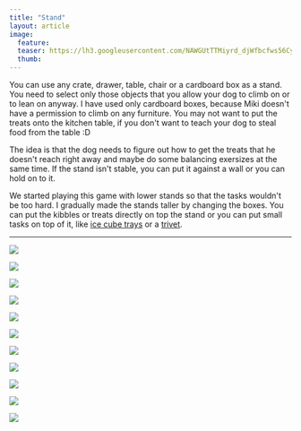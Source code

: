 ```yaml
---
title: "Stand"
layout: article
image:
  feature:
  teaser: https://lh3.googleusercontent.com/NAWGUtTTMiyrd_djWfbcfws56CyqpL-774PlpNhOVolhpkwiwwFWoOXJPBo3mL5pCF9QdwkLv9m1bwdJgOCQqhQCDGYfMi4C_GB2w5Qf8CozQoaDq5NoJDTxdvX5K_gxPWVaw7upHCBuiEQzi-jh6yjxEOEkosoDJBmdhTyLak_3Pv6PWX_NXs1_2XTVF3Evucoyc90PeHPsp-aTeuF0kgKqfEMgHTlHFzo5b5ljHudTeWLPVk4DJh9fFZF4D3puxv0zXwiq9aGh7HEguI0ft0KMNvFLFxV14SvUo1QcKLSuzoIR4mdWCK1iMXspCnY-NctKJ5896onkbfSq1mnaNDETj65akJm9fZvHK-7UxD_giq6SWoy6nHqH2tZD4ngwAzdhcSLdLLFnxb7fHeUriJIn6eZ2PtxtovgoWJS-BGKc9uPzPRIJHaJ9IVfVmLtnz2lvzTnAAyYPhT_DLP1TpChGTasiBc6JFWDqH5TsmhxGlPCBNfXuTSHH6Uc0ET-TclDhU2csTow3fzHUyqnuN2dprVgevR_8SrlZwam38fQ=w245
  thumb:
---
```


You can use any crate, drawer, table, chair or a cardboard box as a stand. You need to select only those objects that you allow your dog to climb on or to lean on anyway. I have used only cardboard boxes, because Miki doesn't have a permission to climb on any furniture. You may not want to put the treats onto the kitchen table, if you don't want to teach your dog to steal food from the table :D

The idea is that the dog needs to figure out how to get the treats that he doesn't reach right away and maybe do some balancing exersizes at the same time. If the stand isn't stable, you can put it against a wall or you can hold on to it.

We started playing this game with lower stands so that the tasks wouldn't be too hard. I gradually made the stands taller by changing the boxes. You can put the kibbles or treats directly on top the stand or you can put small tasks on top of it, like [ice cube trays](http://minimuutti.com/en/activation/ice-cube-trays/) or a [trivet](http://minimuutti.com/en/activation/trivet/).

---

[![](https://lh3.googleusercontent.com/GpFGy4mBJUdWdbYCAW5gxO35dDAX4nkCyMgyzhcXB48tpSrZmBdLrf1KXgs9sK0NTkDtK1MFmXRHxGfQkxnZzyCEeeEOB2wunwe1NmMP7Zago66ARcK9OeY_rchkbEB8QYAPC6B-hWCG7_lGlK3ESywwnwG4u2GTFBsN5ah_trx9yy5gJukpuA2gU65LkmZjptKxsLmXtH0TNG_KcrUi5T6p3QOKfCP1YJwMAMzq4Z7irxacwpVbTYqVuPibgs5RVoHz18JqlIlqPH8G8nTTaEos3MC5A8fN_hHtrkWqU78j-BOG44Jwk1cZMMyhcango619JJhRGLUIhaT23SR0EXKfcHVM_-MhO4fecU3bjhy5qYLZD05XfZOWLMH-_X3zDh8USYwLx_pYjiZxRgLPfEnlMy9zBRma42fN4djtKh_16MwvuIdZ-qTv36Yeaxosdx_IqFgjtw3O0AePpY8Wt1XjMhr4RpQt7ohnqDmJbLhmgRunugMWFkrvfbg3Er8Xd0saFvBakVbUN34HfHHq49dZ_RD2p8nO4E6KH0V5Ec4=w800)](https://lh3.googleusercontent.com/GpFGy4mBJUdWdbYCAW5gxO35dDAX4nkCyMgyzhcXB48tpSrZmBdLrf1KXgs9sK0NTkDtK1MFmXRHxGfQkxnZzyCEeeEOB2wunwe1NmMP7Zago66ARcK9OeY_rchkbEB8QYAPC6B-hWCG7_lGlK3ESywwnwG4u2GTFBsN5ah_trx9yy5gJukpuA2gU65LkmZjptKxsLmXtH0TNG_KcrUi5T6p3QOKfCP1YJwMAMzq4Z7irxacwpVbTYqVuPibgs5RVoHz18JqlIlqPH8G8nTTaEos3MC5A8fN_hHtrkWqU78j-BOG44Jwk1cZMMyhcango619JJhRGLUIhaT23SR0EXKfcHVM_-MhO4fecU3bjhy5qYLZD05XfZOWLMH-_X3zDh8USYwLx_pYjiZxRgLPfEnlMy9zBRma42fN4djtKh_16MwvuIdZ-qTv36Yeaxosdx_IqFgjtw3O0AePpY8Wt1XjMhr4RpQt7ohnqDmJbLhmgRunugMWFkrvfbg3Er8Xd0saFvBakVbUN34HfHHq49dZ_RD2p8nO4E6KH0V5Ec4=s0)

[![](https://lh3.googleusercontent.com/Ue2XGR2Pua5ghXAFcB0mIq_2yxOU6C359DT6H84ZSHHvN-ZjCmp0VRDTAq9jf_AASbS85hyD_4YxBoP-7fQ1pHntN9Lw3Vc0HxO-Xo2qDUZ8TFsvikcVUVLrQp7XVTuDdaiewLHDI_9-moEyG6NAJy9HCD0OK9D3k3h7KIArpTBIGSNghgC_9zUa3jaN8uI_kGFwGytxx5K8vqP6H_ihvD6FUTI0KDi4W1IzdllQCAHhkFtASrTkB8lQn6eIZKxNSVa_NW1Vxk8iPGwNFrCBQ4paJYSgjuhtKWlgS_DNBjP6ocjODOansQLe3yNtVmWA9v3OW-wlaV156vDcRsld6OuoXtwIbbSunJ2AhylRepv3FRCqfCengxbh31OuvN4PG5MUcdKeQFIXu7iw5XwZwfhDOLmbUnGtaoKc-Ul7Y_3nDc0PDjAScvxYoAtn1GfGaGA2JufZ08xPuc50En3n6pTEFMBB1V_UbSxAPExT5cOBpJLP6N39HfLlMsmjgHucY_ONgndufFNxu3jrUxlqQishL1GTfBO78OBn3_Tpxd8=w800)](https://lh3.googleusercontent.com/Ue2XGR2Pua5ghXAFcB0mIq_2yxOU6C359DT6H84ZSHHvN-ZjCmp0VRDTAq9jf_AASbS85hyD_4YxBoP-7fQ1pHntN9Lw3Vc0HxO-Xo2qDUZ8TFsvikcVUVLrQp7XVTuDdaiewLHDI_9-moEyG6NAJy9HCD0OK9D3k3h7KIArpTBIGSNghgC_9zUa3jaN8uI_kGFwGytxx5K8vqP6H_ihvD6FUTI0KDi4W1IzdllQCAHhkFtASrTkB8lQn6eIZKxNSVa_NW1Vxk8iPGwNFrCBQ4paJYSgjuhtKWlgS_DNBjP6ocjODOansQLe3yNtVmWA9v3OW-wlaV156vDcRsld6OuoXtwIbbSunJ2AhylRepv3FRCqfCengxbh31OuvN4PG5MUcdKeQFIXu7iw5XwZwfhDOLmbUnGtaoKc-Ul7Y_3nDc0PDjAScvxYoAtn1GfGaGA2JufZ08xPuc50En3n6pTEFMBB1V_UbSxAPExT5cOBpJLP6N39HfLlMsmjgHucY_ONgndufFNxu3jrUxlqQishL1GTfBO78OBn3_Tpxd8=s0)

[![](https://lh3.googleusercontent.com/EfYzePuyLbKltOWupJrZj9qId3F4fXLqsq7MJjAnxws_dD5gqgDedxo3Yh6Kl-a96IQ7Ralgt3iQ5Vvad5pY_6rfz5kEp6skE6YJHtwRZl_GFwiLuwi78AAFCN9mgw5AwX3gUAglOpKvCQdOTeMEtcUksw9PvQeegsuPhuP7sYAfwXmhr3OgKgTcYnD5ij_ZbjRKCdwQgpJdxgSrPtXUBPjpOjxkSDWrsEm9wErgLd8UTXUOib-YZzO8tJnh_cXcaDcQstgk8ctezYgM9r69EDTuCy9BZlPa0ZBEGkAYx42Wu3gvKmyoUJE_cxqvOMQ1fAjzOuwP7vaPTcZYFrYXRKForAe2_fN32f9u2DQesRzwSKmmzqtu5B17DAMvDLLbtAathN8av9mAurFkGzDNKvNklH-Quq0I2aKO1oJiIF8fgZeQPcBgFVIy3eNiFHeDYWeNznVvxKFr0FLTouz2Uw5SW3r88p8kBj9ZzbufyBK4QdWLojDsYhaaDpTPD8A25zQ_JUyCUstJdHz1bDElUq_MkR_wI-zxodAyVYYwA-Y=800)](https://lh3.googleusercontent.com/EfYzePuyLbKltOWupJrZj9qId3F4fXLqsq7MJjAnxws_dD5gqgDedxo3Yh6Kl-a96IQ7Ralgt3iQ5Vvad5pY_6rfz5kEp6skE6YJHtwRZl_GFwiLuwi78AAFCN9mgw5AwX3gUAglOpKvCQdOTeMEtcUksw9PvQeegsuPhuP7sYAfwXmhr3OgKgTcYnD5ij_ZbjRKCdwQgpJdxgSrPtXUBPjpOjxkSDWrsEm9wErgLd8UTXUOib-YZzO8tJnh_cXcaDcQstgk8ctezYgM9r69EDTuCy9BZlPa0ZBEGkAYx42Wu3gvKmyoUJE_cxqvOMQ1fAjzOuwP7vaPTcZYFrYXRKForAe2_fN32f9u2DQesRzwSKmmzqtu5B17DAMvDLLbtAathN8av9mAurFkGzDNKvNklH-Quq0I2aKO1oJiIF8fgZeQPcBgFVIy3eNiFHeDYWeNznVvxKFr0FLTouz2Uw5SW3r88p8kBj9ZzbufyBK4QdWLojDsYhaaDpTPD8A25zQ_JUyCUstJdHz1bDElUq_MkR_wI-zxodAyVYYwA-Y=s0)

[![](https://lh3.googleusercontent.com/NAldMRdHgfaSLwURRiN6jgXO1mAeWz5kUc9s2-m0xYid2GHTcfHhq2jISMtndoPCfH-sMe3zBUEMIaBVDH-767iQmooH7Q1HUz37z6DhuZoY5R9YvcyR82Cj-f-xkfA1Ems5JzHNuY85qWKme6CWsHpvBMHLM9mn2izoN60wMdq7EgKRKLy5gNpC_a60wt2ZGQ_s6fWlFiqLdvrMHssZSLtg4QXFQlEXvzIw3VYrnqohE5MuH8IQ2-xefHeJYuP276GvDLIicJTkARd4gnuxJKBUlymcza4NEifANANT_KicfXOTsev8DxEPiLws3ltjDq0mQ2sBZ2A3xZQokVq0fEubeEXGhkDZ8bx8BFvP6Wzlcwewlph9qR6sch_E18ff_eD-FEFaa3KDyv4bc--kqCVyDhWHNkPZYdWQ0cCMfL93olJVMatFKhOqpNxgqzlncxtSQxqDKaN4G14-sKrggkdRwQjBqfJr7dlFfJ4FxpodUeG1UnQ8h7_2AytBvAfm9NVc2dG-DVcVzwlWoqTW7cWofPXUy2STvvZsS4_cejU=w800)](https://lh3.googleusercontent.com/NAldMRdHgfaSLwURRiN6jgXO1mAeWz5kUc9s2-m0xYid2GHTcfHhq2jISMtndoPCfH-sMe3zBUEMIaBVDH-767iQmooH7Q1HUz37z6DhuZoY5R9YvcyR82Cj-f-xkfA1Ems5JzHNuY85qWKme6CWsHpvBMHLM9mn2izoN60wMdq7EgKRKLy5gNpC_a60wt2ZGQ_s6fWlFiqLdvrMHssZSLtg4QXFQlEXvzIw3VYrnqohE5MuH8IQ2-xefHeJYuP276GvDLIicJTkARd4gnuxJKBUlymcza4NEifANANT_KicfXOTsev8DxEPiLws3ltjDq0mQ2sBZ2A3xZQokVq0fEubeEXGhkDZ8bx8BFvP6Wzlcwewlph9qR6sch_E18ff_eD-FEFaa3KDyv4bc--kqCVyDhWHNkPZYdWQ0cCMfL93olJVMatFKhOqpNxgqzlncxtSQxqDKaN4G14-sKrggkdRwQjBqfJr7dlFfJ4FxpodUeG1UnQ8h7_2AytBvAfm9NVc2dG-DVcVzwlWoqTW7cWofPXUy2STvvZsS4_cejU=s0)

[![](https://lh3.googleusercontent.com/dd-xMvEZQUzQLVj15pZ_CHLI1jVWJGFKf2M_dX7r-14lwBMV7YRThi1lX4kiWglhg9SIObhHwF6590q-7hEohigTH-sAXpLzTfhpUgX8jjhjmrjRdOuYLQQu_eAZEZqvGPlYKRzH5mbzTbernYo3PULeVWAf3A4gDn2XKCoCZFTAo5S_WPPNMYzHCjUWJfoWpQbOIjupx8kGet0_wrRXrKAuH0qDHhoLll32HYUlbuDXUlosDlGuBgP7_5tlOv_C9ffV28oNQhKPRjpiwwZMTLqz3XFM19miMfBkNntrqMJ4HG-loDY3Kw2vEUYX2oz498_0SFDVHbOf_fBNEgve7k8ZLHDX0bs3tL1l813jk2uzJjwRhty6FYlBkE59lTmxuyi8iowmjjnQysePPSdwuYQQbttpEjFSF2FzMX7JRBWEn_DQSx7cBT_yu-Rgj1al5Ak9wxl5EupzWImjAh42q5wiFwCGflQ_GkdopKp1QrNJOLe9Ec5JrFoAQDGBSlEl5gRt7UmSd8fNpiGTuBMLiBUvZ0cje57HbxKnV9xWvq0=w800)](https://lh3.googleusercontent.com/dd-xMvEZQUzQLVj15pZ_CHLI1jVWJGFKf2M_dX7r-14lwBMV7YRThi1lX4kiWglhg9SIObhHwF6590q-7hEohigTH-sAXpLzTfhpUgX8jjhjmrjRdOuYLQQu_eAZEZqvGPlYKRzH5mbzTbernYo3PULeVWAf3A4gDn2XKCoCZFTAo5S_WPPNMYzHCjUWJfoWpQbOIjupx8kGet0_wrRXrKAuH0qDHhoLll32HYUlbuDXUlosDlGuBgP7_5tlOv_C9ffV28oNQhKPRjpiwwZMTLqz3XFM19miMfBkNntrqMJ4HG-loDY3Kw2vEUYX2oz498_0SFDVHbOf_fBNEgve7k8ZLHDX0bs3tL1l813jk2uzJjwRhty6FYlBkE59lTmxuyi8iowmjjnQysePPSdwuYQQbttpEjFSF2FzMX7JRBWEn_DQSx7cBT_yu-Rgj1al5Ak9wxl5EupzWImjAh42q5wiFwCGflQ_GkdopKp1QrNJOLe9Ec5JrFoAQDGBSlEl5gRt7UmSd8fNpiGTuBMLiBUvZ0cje57HbxKnV9xWvq0=s0)

[![](https://lh3.googleusercontent.com/JUWG8QGiSP4hbRBGEMeY-49LsORpsgFp12Dd5lEaKzk1OWu4vCGmKkY93jHsvl_SjIyDUTRntJgMHtzOM1tXDQiuCK7CStDLzKumkeCvxIrJwc6QToGdPM5kVxOOLTTgHJiDHzKVzihEnUJ144IFy4fLjiKgQvc_qYVAMVAJj4cv_k8F30hN5AbjQvW5dxsAS6HlhHLSCmJLdkw1OCiw7zy-Xx9rAGQAkRW27GwaYslI_YE5EN20YMUEf81rMvFiFtmQe7XmUOqkn6sUgdbs8lo73G6bOopSJXGjLVztYsPAnrVptrSknSfqX-GnKUbGZV9K9Fv0Yf_smGuTFpEDwSMEgmT6q5aRmWcg7fCjuakMRqiPMM-ad-USZxBWYyoaN7jR-OOaZNiJWClgNfJRYHSEY7flYRrC_rvChJW1bgVNgVQKNP7Z7qsFqxe-kSSlm67P5blMbIyDDOgsNYEn766PjrIniGnJvIUnYlnydNDlhAUMP9Gm4Y3SWw2BJlnZoF5327-6LOoIXSDtXgKtFRmUtoeis5o8reLKYOLdfY8=w800)](https://lh3.googleusercontent.com/JUWG8QGiSP4hbRBGEMeY-49LsORpsgFp12Dd5lEaKzk1OWu4vCGmKkY93jHsvl_SjIyDUTRntJgMHtzOM1tXDQiuCK7CStDLzKumkeCvxIrJwc6QToGdPM5kVxOOLTTgHJiDHzKVzihEnUJ144IFy4fLjiKgQvc_qYVAMVAJj4cv_k8F30hN5AbjQvW5dxsAS6HlhHLSCmJLdkw1OCiw7zy-Xx9rAGQAkRW27GwaYslI_YE5EN20YMUEf81rMvFiFtmQe7XmUOqkn6sUgdbs8lo73G6bOopSJXGjLVztYsPAnrVptrSknSfqX-GnKUbGZV9K9Fv0Yf_smGuTFpEDwSMEgmT6q5aRmWcg7fCjuakMRqiPMM-ad-USZxBWYyoaN7jR-OOaZNiJWClgNfJRYHSEY7flYRrC_rvChJW1bgVNgVQKNP7Z7qsFqxe-kSSlm67P5blMbIyDDOgsNYEn766PjrIniGnJvIUnYlnydNDlhAUMP9Gm4Y3SWw2BJlnZoF5327-6LOoIXSDtXgKtFRmUtoeis5o8reLKYOLdfY8=s0)

[![](https://lh3.googleusercontent.com/EtXkaSUb-busLZEvCa5mUJl-p-8th3H5QRA2Or-oHjCUa-Y3R0RQ6If4cXhai8yFBVVqJVWrCoEQTkRWfw4SZ1P1Fr8TpZValmVutb9XPcAojfi_mCDthAuAi1CX8h8RW_dEXvj0JUNwtSd-Qcs83HSnLphoPv3YQmQVGJ3ZDl5VQyZVF9wySHzmUQdWOqY12AvLYFH2d1C5Dyc5neRx99OPhConxAKDc7chgDh8op7i1ojtR-7_dcuip4WGvlfSZvGdwNG-LsdVp5E8kaxvmiVBzl75OEFJiWtqPfPCq2kE5q4WX170aeNafeC4INAWVBHQrraR8jaGEmMjq9bOOCS14MePPsceT4Vl4QTM2JWOD2TDAAvzAwn9I9uzZTsDZ2K3zf8UBlQ7uWD1_3Iy_qCw7mPnTJtPeCke-17PwifCi17rbe-sXO9PUV22TyVMLZBjdRe2LigSPgZfyb-n1ft-3rrhpBNs-3rMjsyp-GH2WLWuUNDjtMm1iAjKOr5Qm3sW5ZJmlBAQ0jMVjJlWhczqNCsagwUPmzGulQa6tYI=w800)](https://lh3.googleusercontent.com/EtXkaSUb-busLZEvCa5mUJl-p-8th3H5QRA2Or-oHjCUa-Y3R0RQ6If4cXhai8yFBVVqJVWrCoEQTkRWfw4SZ1P1Fr8TpZValmVutb9XPcAojfi_mCDthAuAi1CX8h8RW_dEXvj0JUNwtSd-Qcs83HSnLphoPv3YQmQVGJ3ZDl5VQyZVF9wySHzmUQdWOqY12AvLYFH2d1C5Dyc5neRx99OPhConxAKDc7chgDh8op7i1ojtR-7_dcuip4WGvlfSZvGdwNG-LsdVp5E8kaxvmiVBzl75OEFJiWtqPfPCq2kE5q4WX170aeNafeC4INAWVBHQrraR8jaGEmMjq9bOOCS14MePPsceT4Vl4QTM2JWOD2TDAAvzAwn9I9uzZTsDZ2K3zf8UBlQ7uWD1_3Iy_qCw7mPnTJtPeCke-17PwifCi17rbe-sXO9PUV22TyVMLZBjdRe2LigSPgZfyb-n1ft-3rrhpBNs-3rMjsyp-GH2WLWuUNDjtMm1iAjKOr5Qm3sW5ZJmlBAQ0jMVjJlWhczqNCsagwUPmzGulQa6tYI=s0)

[![](https://lh3.googleusercontent.com/_ykcvotKGA2PDzIOXb8hjQdTVTBqj4uuPDh-jSyasBgLmcC1Qcho4_cRBE6PKoJD_5AHnQBVGJWCApXRnf63PMsaYB6lNLNZBmWvVeRlpieDfKspiAoWx_lFLt3piv34i6LDznRjiEHhnDqauiaRZEytnEVnpgjTIg0fuxAxIwmTgbI85--zyJMCbDN08vINQSkmZRJVuruy2tppA3Tvmc1Lapd409YKZcXNlTMlEdcJe0vM63yvOhWKSyuBQVh5J57hMggbZ5XpkfSjEgg4bQDRd2P6mww8FUVnEi_v6QRdQXtzuXv3nfiMHCjzVCFxTqxpiRDDExvZJK0FzwKLGJ1KkWg_sTtacruGQ-p_o7M3iDrkabX6cTTRL1wceVdFLE--Xxt7fikYNJQrC4r4mXrb_83VSQ9BIp99n4KYhFex5LL9dd8gevk9951vxmD2XTNn-9V9KJCqdLLq--2EwelT8qfXPTHjn0S3adecJ2oel_zrqo9kmjj1HfIwFPbE7vBPmEaat1x3lbpIs7eX2CoZoWa6Al3COp1jpBnNuiI=w800)](https://lh3.googleusercontent.com/_ykcvotKGA2PDzIOXb8hjQdTVTBqj4uuPDh-jSyasBgLmcC1Qcho4_cRBE6PKoJD_5AHnQBVGJWCApXRnf63PMsaYB6lNLNZBmWvVeRlpieDfKspiAoWx_lFLt3piv34i6LDznRjiEHhnDqauiaRZEytnEVnpgjTIg0fuxAxIwmTgbI85--zyJMCbDN08vINQSkmZRJVuruy2tppA3Tvmc1Lapd409YKZcXNlTMlEdcJe0vM63yvOhWKSyuBQVh5J57hMggbZ5XpkfSjEgg4bQDRd2P6mww8FUVnEi_v6QRdQXtzuXv3nfiMHCjzVCFxTqxpiRDDExvZJK0FzwKLGJ1KkWg_sTtacruGQ-p_o7M3iDrkabX6cTTRL1wceVdFLE--Xxt7fikYNJQrC4r4mXrb_83VSQ9BIp99n4KYhFex5LL9dd8gevk9951vxmD2XTNn-9V9KJCqdLLq--2EwelT8qfXPTHjn0S3adecJ2oel_zrqo9kmjj1HfIwFPbE7vBPmEaat1x3lbpIs7eX2CoZoWa6Al3COp1jpBnNuiI=s0)

[![](https://lh3.googleusercontent.com/DXMJ8JiBIO1ULhHyW0j6aelsKQlMMlN299HMo6pB0E14AZQkSdaxUoEqLV7yltISpAVZm5m1Hn9__MXtOA9E0BRTa9u3d6pJkI4Q72NTUW7HUBeIm-DjmAubYQ4bUK2_J2i6bWmH14IzTjuPAUWpQrgJduDnFkT9VSTp3AoQQ51eumzf8DGSLfZnTSHsra0Iof95kXapwa2qEoSR0jlf8oOQonLOmqMfri_CErLM9VepGDJrNFHVzaa1k-RR6RZYQv0dzZAwpOIYKDdQMvwmcd70Wr7TsLV5_GylNQBDVPOLejDpHE3ItSqGuz5r-T-6L5fbJ2TTgOokH0QeT41wL9WJS2RUGpMSBtjVFbjyYa_A0v00_gkTvWFho9Z-652O_XPEnwvHr-tRGCbk_dM-mrOc1L72UJcv_kayTuhiQP1RSuj8sn3ziqarL2p7upL00siMZT2hPanF-AFBTUG1u90FSf6SgpxZXuPqwY5Oc8o3D-uuKGbgdLM_Gp8pLojLzgozhoQOtB5k-hNpft0DYAT9-WfZEY7W7m6gysDoHfA=w800)](https://lh3.googleusercontent.com/DXMJ8JiBIO1ULhHyW0j6aelsKQlMMlN299HMo6pB0E14AZQkSdaxUoEqLV7yltISpAVZm5m1Hn9__MXtOA9E0BRTa9u3d6pJkI4Q72NTUW7HUBeIm-DjmAubYQ4bUK2_J2i6bWmH14IzTjuPAUWpQrgJduDnFkT9VSTp3AoQQ51eumzf8DGSLfZnTSHsra0Iof95kXapwa2qEoSR0jlf8oOQonLOmqMfri_CErLM9VepGDJrNFHVzaa1k-RR6RZYQv0dzZAwpOIYKDdQMvwmcd70Wr7TsLV5_GylNQBDVPOLejDpHE3ItSqGuz5r-T-6L5fbJ2TTgOokH0QeT41wL9WJS2RUGpMSBtjVFbjyYa_A0v00_gkTvWFho9Z-652O_XPEnwvHr-tRGCbk_dM-mrOc1L72UJcv_kayTuhiQP1RSuj8sn3ziqarL2p7upL00siMZT2hPanF-AFBTUG1u90FSf6SgpxZXuPqwY5Oc8o3D-uuKGbgdLM_Gp8pLojLzgozhoQOtB5k-hNpft0DYAT9-WfZEY7W7m6gysDoHfA=s0)

[![](https://lh3.googleusercontent.com/nrAe8-e6kFC5ZF_BKSXqFGUjx1U1_pl1pZshPrsWfbzLKV4Z8sz07sYzQLY27E8Mhfnd4LJDNCC6kRWyqU_M5mnlTiXL3ORPeIJ1Eg8evwadQ5SdaTKh6C8s77LrolciMl3UdkjfnGiKX3XmcPxhPcwLyuaaiwxDmlQ9vBmE8WgPIsa5HEVN6LE_pgtGaz7axcngLUgg-y-DMGR6qkQouwTFXe58YlmiHYXN5319tZVJyhOXdEkd1lLupJub4G7UrWIqu7uHYgVtc7UWI3LRynnr2V2MnQc-z1HNwsonHM6nCLAlVvR1iYQvHcc27tUc1Wi2eI3T2u3ejwaBPUqS4xVTAyTQY3HzYTo9U5Dp80dBXCKxO3vy8Te3iI3gH80ft28sg3wN8cyBw9sitiG54ndfi3ZD_o6HDRrTmRI5NgIxTK58FTiYE5bOw5LtWF8Fz2n9gdNi1kCvHChM7ToC-CxzOyxmPDW5TONDiXDHbbsSNcapj31ggi0RksLvSwo6zu0l9P7I-md-W4fteizsuECs4uPMrPY8BWlOoG6gljM=w800)](https://lh3.googleusercontent.com/nrAe8-e6kFC5ZF_BKSXqFGUjx1U1_pl1pZshPrsWfbzLKV4Z8sz07sYzQLY27E8Mhfnd4LJDNCC6kRWyqU_M5mnlTiXL3ORPeIJ1Eg8evwadQ5SdaTKh6C8s77LrolciMl3UdkjfnGiKX3XmcPxhPcwLyuaaiwxDmlQ9vBmE8WgPIsa5HEVN6LE_pgtGaz7axcngLUgg-y-DMGR6qkQouwTFXe58YlmiHYXN5319tZVJyhOXdEkd1lLupJub4G7UrWIqu7uHYgVtc7UWI3LRynnr2V2MnQc-z1HNwsonHM6nCLAlVvR1iYQvHcc27tUc1Wi2eI3T2u3ejwaBPUqS4xVTAyTQY3HzYTo9U5Dp80dBXCKxO3vy8Te3iI3gH80ft28sg3wN8cyBw9sitiG54ndfi3ZD_o6HDRrTmRI5NgIxTK58FTiYE5bOw5LtWF8Fz2n9gdNi1kCvHChM7ToC-CxzOyxmPDW5TONDiXDHbbsSNcapj31ggi0RksLvSwo6zu0l9P7I-md-W4fteizsuECs4uPMrPY8BWlOoG6gljM=s0)

[![](https://lh3.googleusercontent.com/HhoBXZ5WQGKT_a9aFP6lXA2UF42nMP_8X-csOT530ysFdSAJ7_r4C93_4EklEzufy-IKYOVzFGC-eSjlB0nS5FCUD6CTyRWcIiNRjT0kLvgQIZHTbi0S5LdgYmOTNdsmTd6tPdZ1kp_twfEUW_e6PzWZvTf1SRD86TlHdxlGr96XBLUhAOs-QB04hg8Y_v0N36SOOn21FJcnNV13h_1k_sonZvzFawYGpJcZ4he2piUmdBv7-KjsD2ZvUHLeKobyjyf_uneE0c-zrDBFXyfylKaLtnhOvBFh-yQMxHM8MGwmND2lxS7cHCDpZGyQFguui96VAuREbhZRdYIuDTcmivrnScc4VhxEuiv1RBrI8wcMxCkkqTsHqRKZ9a3SlUPWVsbuYSKcrd-s0eG-flXPrG9RNFHBkS3I9HSAzh441p1APinPPMsq8qUQeRXtKYDhT5VCPj4H9uQsrB9Oy8vQby5Q3oLOCxRpmNnK1cUemiuJHGbHExD0RgUI2IUyDw4liHcFaGizQrw57rSK194hpiXFMY1Ic97dNzqdrbPz1pk=w800)](https://lh3.googleusercontent.com/HhoBXZ5WQGKT_a9aFP6lXA2UF42nMP_8X-csOT530ysFdSAJ7_r4C93_4EklEzufy-IKYOVzFGC-eSjlB0nS5FCUD6CTyRWcIiNRjT0kLvgQIZHTbi0S5LdgYmOTNdsmTd6tPdZ1kp_twfEUW_e6PzWZvTf1SRD86TlHdxlGr96XBLUhAOs-QB04hg8Y_v0N36SOOn21FJcnNV13h_1k_sonZvzFawYGpJcZ4he2piUmdBv7-KjsD2ZvUHLeKobyjyf_uneE0c-zrDBFXyfylKaLtnhOvBFh-yQMxHM8MGwmND2lxS7cHCDpZGyQFguui96VAuREbhZRdYIuDTcmivrnScc4VhxEuiv1RBrI8wcMxCkkqTsHqRKZ9a3SlUPWVsbuYSKcrd-s0eG-flXPrG9RNFHBkS3I9HSAzh441p1APinPPMsq8qUQeRXtKYDhT5VCPj4H9uQsrB9Oy8vQby5Q3oLOCxRpmNnK1cUemiuJHGbHExD0RgUI2IUyDw4liHcFaGizQrw57rSK194hpiXFMY1Ic97dNzqdrbPz1pk=s0)
